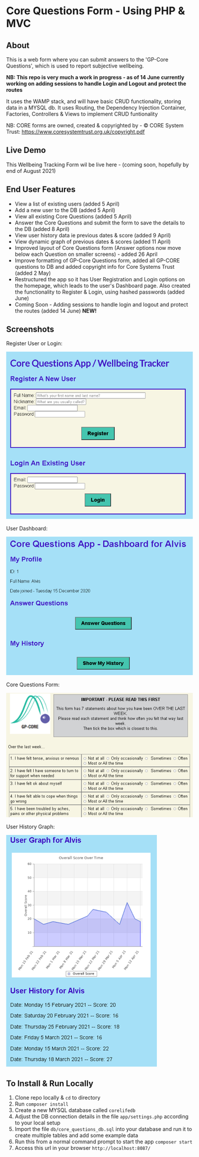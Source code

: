# Core Questions Form - Using PHP & MVC

## About
This is a web form where you can submit answers to the 'GP-Core Questions', which is used to report subjective wellbeing. 

**NB: This repo is very much a work in progress - as of 14 June currently working on adding sessions to handle Login and Logout and protect the routes**

It uses the WAMP stack, and will have basic CRUD functionality, storing data in a MYSQL db. It uses Routing, the Dependency Injection Container, Factories, Controllers & Views to implement CRUD funtionality

NB: CORE forms are owned, created & copyrighted by -
© CORE System Trust: https://www.coresystemtrust.org.uk/copyright.pdf

## Live Demo
This Wellbeing Tracking Form wil be live here - (coming soon, hopefully by end of August 2021)

## End User Features
- View a list of existing users (added 5 April)
- Add a new user to the DB (added 5 April)
- View all existing Core Questions (added 5 April)
- Answer the Core Questions and submit the form to save the details to the DB (added 8 April)
- View user history data ie previous dates & score (added 9 April)
- View dynamic graph of previous dates & scores (added 11 April)
- Improved layout of Core Questions form (Answer options now move below each Question on smaller screens) - added 26 April
- Improve formatting of GP-Core Questions form, added all GP-CORE questions to DB and added copyright info for Core Systems Trust (added 2 May)
- Restructured the app so it has User Registration and Login options on the homepage, which leads to the user's Dashboard page. Also created the functionality to Register & Login, using hashed passwords (added June)
- Coming Soon - Adding sessions to handle login and logout and protect the routes (added 14 June) **NEW!**

## Screenshots
Register User or Login: 

![Image of Users](core_questions_app_homepage.PNG)

User Dashboard:

![Image of Users](core_questions_app_user_dashboard.PNG)

Core Questions Form: 

<!-- ![Image of Core Questions](core_questions_app_questions_layout.PNG) -->
<!-- ![Image of Core Questions Form](core_questions_app_form_layout_smaller.PNG) -->
![Image of Core Questions Form](wellbeing_tracker_questions.png)

User History Graph:

![Image of Users](core_questions_app_graph.PNG)


## To Install & Run Locally
1. Clone repo locally & `cd` to directory
2. Run `composer install`
3. Create a new MYSQL database called `corelifedb`
4. Adjust the DB connection details in the file `app/settings.php` according to your local setup
5. Import the file `db/core_questions_db.sql` into your database and run it to create multiple tables and add some example data
6. Run this from a normal command prompt to start the app `composer start`
7. Access this url in your browser `http://localhost:8087/`

